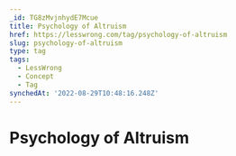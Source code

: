 ```yaml
---
_id: TG8zMvjnhydE7Mcue
title: Psychology of Altruism
href: https://lesswrong.com/tag/psychology-of-altruism
slug: psychology-of-altruism
type: tag
tags:
  - LessWrong
  - Concept
  - Tag
synchedAt: '2022-08-29T10:48:16.248Z'
---
```


# Psychology of Altruism
